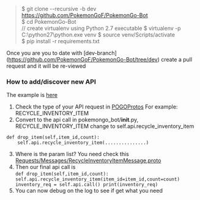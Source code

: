 > $ git clone --recursive -b dev https://github.com/PokemonGoF/PokemonGo-Bot  
> $ cd PokemonGo-Bot  
> // create virtualenv using Python 2.7 executable
> $ virtualenv -p C:\python27\python.exe venv
> $ source venv/Scripts/activate  
> $ pip install -r requirements.txt

Once you are you to date with [dev-branch] (https://github.com/PokemonGoF/PokemonGo-Bot/tree/dev) create a pull request and it will be re-viewed


### How to add/discover new API
The example is [here](https://github.com/PokemonGoF/PokemonGo-Bot/commit/46e2352ce9f349cc127a408959679282f9999585)
1. Check the type of your API request in   [POGOProtos](https://github.com/AeonLucid/POGOProtos/blob/eeccbb121b126aa51fc4eebae8d2f23d013e1cb8/src/POGOProtos/Networking/Requests/RequestType.proto) For example: RECYCLE_INVENTORY_ITEM  
2. Convert to the api call in pokemongo_bot/__init__.py,  RECYCLE_INVENTORY_ITEM change to self.api.recycle_inventory_item
```
def drop_item(self,item_id,count):
    self.api.recycle_inventory_item(...............)
```
3. Where is the param list?
You need check this [Requests/Messages/RecycleInventoryItemMessage.proto](https://github.com/AeonLucid/POGOProtos/blob/eeccbb121b126aa51fc4eebae8d2f23d013e1cb8/src/POGOProtos/Networking/Requests/Messages/RecycleInventoryItemMessage.proto)
4. Then our final api call is  
        ```
        def drop_item(self,item_id,count):
            self.api.recycle_inventory_item(item_id=item_id,count=count)
            inventory_req = self.api.call()
            print(inventory_req)
        ```  
5. You can now debug on the log to see if get what you need  